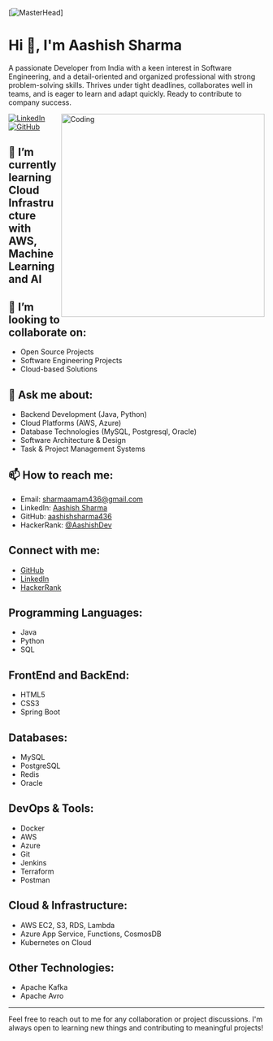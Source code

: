 [![MasterHead](https://developers.giphy.com/branch/master/static/api-512d36c09662682717108a38bbb5c57d.gif)]
# Hi 👋, I'm Aashish Sharma
  
A passionate Developer from India with a keen interest in Software Engineering, and a detail-oriented and organized professional with strong problem-solving skills. Thrives under tight deadlines, collaborates well in teams, and is eager to learn and adapt quickly. Ready to contribute to company success.


<img align="right" alt="Coding" width="400" src="https://cdn.dribbble.com/users/1162077/screenshots/3848914/programmer.gif">

[![LinkedIn](https://img.shields.io/badge/LinkedIn-Aashish%20Sharma-blue)](https://www.linkedin.com/in/5448aashishsharma/)
[![GitHub](https://img.shields.io/badge/GitHub-aashishsharma436-black)](https://github.com/aashishsharma436)

## 🌱 I’m currently learning  **Cloud Infrastructure with AWS, Machine Learning and AI**

## 👯 I’m looking to collaborate on:
- Open Source Projects
- Software Engineering Projects
- Cloud-based Solutions

## 💬 Ask me about:
- Backend Development (Java, Python)
- Cloud Platforms (AWS, Azure)
- Database Technologies (MySQL, Postgresql, Oracle)
- Software Architecture & Design
- Task & Project Management Systems

## 📫 How to reach me:
- Email: sharmaamam436@gmail.com
- LinkedIn: [Aashish Sharma](https://www.linkedin.com/in/5448aashishsharma/)
- GitHub: [aashishsharma436](https://github.com/aashishsharma436)
- HackerRank: [@AashishDev](https://www.hackerrank.com/profile/aashish_sharma4)

## Connect with me:
- [GitHub](https://github.com/aashishsharma436)
- [LinkedIn](https://www.linkedin.com/in/5448aashishsharma/)
- [HackerRank](https://www.hackerrank.com/profile/aashish_sharma4)

## Programming Languages:
- Java
- Python
- SQL

## FrontEnd and BackEnd:
- HTML5
- CSS3
- Spring Boot

## Databases:
- MySQL
- PostgreSQL
- Redis
- Oracle

## DevOps & Tools:
- Docker
- AWS
- Azure
- Git
- Jenkins
- Terraform
- Postman

## Cloud & Infrastructure:
- AWS EC2, S3, RDS, Lambda
- Azure App Service, Functions, CosmosDB
- Kubernetes on Cloud

## Other Technologies:
- Apache Kafka
- Apache Avro

---

Feel free to reach out to me for any collaboration or project discussions. I'm always open to learning new things and contributing to meaningful projects!
